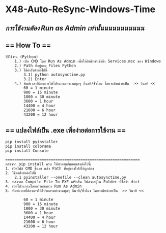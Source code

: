 # **X48-Auto-ReSync-Windows-Time**

## ***การใช้งานต้อง Run as Admin เท่านั้นนนนนนนนนนน***

## == How To ==
    วิธีใช้งาน (Python)
        1.) เปิด CMD โดย Run As Admin เพื่อให้สิทธิการเข้าถึง Services.msc ของ Windows
        2.) Path ที่อยู่ของ Files Python
        3.) ใช้คำสั่งดังต่อไปนี้
            3.1) python autosynctime.py
            3.2) Enter
        4.) พิมพ์เวลาที่ต้องการให้โปรแกรมทำงานทุกๆ กี่นาที/ชั่วโมง โดยจะมีหน่วยเป็น  >> วินาที <<
            60 = 1 minute
            900 = 15 minute
            1800 = 30 minute
            3600 = 1 hour
            14400 = 4 hour
            21600 = 6 hour
            43200 = 12 hour

## == แปลงไฟล์เป็น .exe เพื่อง่ายต่อการใช้งาน ==
    pip install pyinstaller
    pip install colorama
    pip install Console

    ===========================================================
    หลังจาก pip install ครบ ให้ทำตามขั้นตอนดังต่อไปนี้
    1. เปิดไฟล์ CMD ขึ้นมา แล้ว Path ที่อยู่ของไฟล์ให้ถูกต้อง
    2. ใช้คำสั่งดังต่อไปนี้
        2.1 pyinstaller --onefile --clean autosynctime.py
    3. หลังจาก Compile File To EXE เสร็จสิ้น ไฟล์จะอยู่ใน Folder ที่ชื่อว่า dict
    4. เปิดโปรแกรมโดยการคลิกขวา Run As Admin
    5. พิมพ์เวลาที่ต้องการให้โปรแกรมทำงานทุกๆ กี่นาที/ชั่วโมง โดยจะมีหน่วยเป็น  >> วินาที <<

            60 = 1 minute
            900 = 15 minute
            1800 = 30 minute
            3600 = 1 hour
            14400 = 4 hour
            21600 = 6 hour
            43200 = 12 hour
